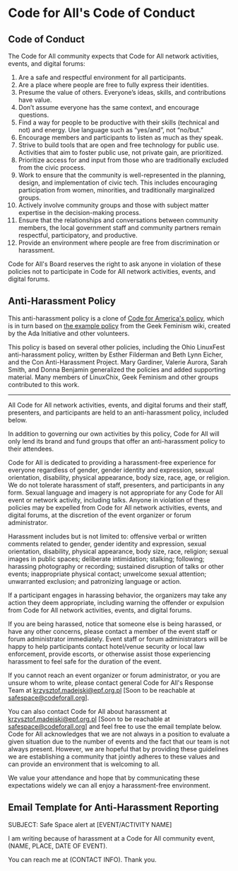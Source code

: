 Code for All's Code of Conduct
=============

## Code of Conduct

The Code for All community expects that Code for All network activities, events, and digital forums:

1. Are a safe and respectful environment for all participants.
2. Are a place where people are free to fully express their identities.
3. Presume the value of others. Everyone’s ideas, skills, and contributions have value.
4. Don’t assume everyone has the same context, and encourage questions.
5. Find a way for people to be productive with their skills (technical and not) and energy. Use language such as “yes/and”, not “no/but.”
6. Encourage members and participants to listen as much as they speak.
7. Strive to build tools that are open and free technology for public use. Activities that aim to foster public use, not private gain, are prioritized.
8. Prioritize access for and input from those who are traditionally excluded from the civic process.
9. Work to ensure that the community is well-represented in the planning, design, and implementation of civic tech. This includes encouraging participation from women, minorities, and traditionally marginalized groups. 
10. Actively involve community groups and those with subject matter expertise in the decision-making process.
11. Ensure that the relationships and conversations between community members, the local government staff and community partners remain respectful, participatory, and productive.
12. Provide an environment where people are free from discrimination or harassment.

Code for All's Board reserves the right to ask anyone in violation of these policies not to participate in Code for All network activities, events, and digital forums.

## Anti-Harassment Policy

This anti-harassment policy is a clone of <a href="https://github.com/codeforamerica/codeofconduct">Code for America's policy</a>, which is in turn based on <a href="http://geekfeminism.wikia.com/wiki/Conference_anti-harassment/Policy">the example policy</a> from the Geek Feminism wiki, created by the Ada Initiative and other volunteers.

This policy is based on several other policies, including the Ohio LinuxFest anti-harassment policy, written by Esther Filderman and Beth Lynn Eicher, and the Con Anti-Harassment Project. Mary Gardiner, Valerie Aurora, Sarah Smith, and Donna Benjamin generalized the policies and added supporting material. Many members of LinuxChix, Geek Feminism and other groups contributed to this work.

* * * 

All Code for All network activities, events, and digital forums and their staff, presenters, and participants are held to an anti-harassment policy, included below.

In addition to governing our own activities by this policy, Code for All will only lend its brand and fund groups that offer an anti-harassment policy to their attendees.

Code for All is dedicated to providing a harassment-free experience for everyone regardless of gender, gender identity and expression, sexual orientation, disability, physical appearance, body size, race, age, or religion. We do not tolerate harassment of staff, presenters, and participants in any form. Sexual language and imagery is not appropriate for any Code for All event or network activity, including talks. Anyone in violation of these policies may be expelled from Code for All network activities, events, and digital forums, at the discretion of the event organizer or forum administrator.

Harassment includes but is not limited to: offensive verbal or written comments related to gender, gender identity and expression, sexual orientation, disability, physical appearance, body size, race, religion; sexual images in public spaces; deliberate intimidation; stalking; following; harassing photography or recording; sustained disruption of talks or other events; inappropriate physical contact; unwelcome sexual attention; unwarranted exclusion; and patronizing language or action.

If a participant engages in harassing behavior, the organizers may take any action they deem appropriate, including warning the offender or expulsion from Code for All network activities, events, and digital forums. 

If you are being harassed, notice that someone else is being harassed, or have any other concerns, please contact a member of the event staff or forum administrator immediately. Event staff or forum administrators will be happy to help participants contact hotel/venue security or local law enforcement, provide escorts, or otherwise assist those experiencing harassment to feel safe for the duration of the event. 

If you cannot reach an event organizer or forum administrator, or you are unsure whom to write, please contact general Code for All's Response Team at krzysztof.madejski@epf.org.pl [Soon to be reachable at safespace@codeforall.org]. 

You can also contact Code for All about harassment at krzysztof.madejski@epf.org.pl [Soon to be reachable at safespace@codeforall.org] and feel free to use the email template below. Code for All acknowledges that we are not always in a position to evaluate a given situation due to the number of events and the fact that our team is not always present. However, we are hopeful that by providing these guidelines we are establishing a community that jointly adheres to these values and can provide an environment that is welcoming to all.

We value your attendance and hope that by communicating these expectations widely we can all enjoy a harassment-free environment.

## Email Template for Anti-Harassment Reporting

SUBJECT: Safe Space alert at [EVENT/ACTIVITY NAME]

I am writing because of harassment at a Code for All community event, (NAME, PLACE, DATE OF EVENT). 

You can reach me at (CONTACT INFO). Thank you.

